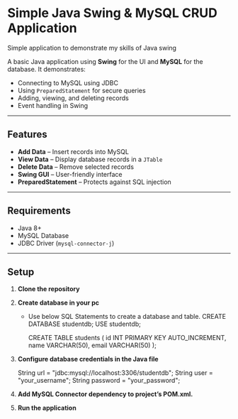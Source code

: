 # Simple Java Swing & MySQL CRUD Application
Simple application to demonstrate my skills of Java swing

A basic Java application using **Swing** for the UI and **MySQL** for the database.
It demonstrates:
- Connecting to MySQL using JDBC
- Using `PreparedStatement` for secure queries
- Adding, viewing, and deleting records
- Event handling in Swing

---

## Features
- **Add Data** – Insert records into MySQL
- **View Data** – Display database records in a `JTable`
- **Delete Data** – Remove selected records
- **Swing GUI** – User-friendly interface
- **PreparedStatement** – Protects against SQL injection

---

## Requirements
- Java 8+  
- MySQL Database  
- JDBC Driver (`mysql-connector-j`)

---

## Setup

1. **Clone the repository**
2. **Create database in your pc**
   - Use below SQL Statements to create a database and table.
     CREATE DATABASE studentdb;
     USE studentdb;

     CREATE TABLE students (
         id INT PRIMARY KEY AUTO_INCREMENT,
         name VARCHAR(50),
         email VARCHAR(50) 
     );

3. **Configure database credentials in the Java file**
   
    String url = "jdbc:mysql://localhost:3306/studentdb";
    String user = "your_username";
    String password = "your_password";

4. **Add MySQL Connector dependency to project’s POM.xml.**

5. **Run the application**
